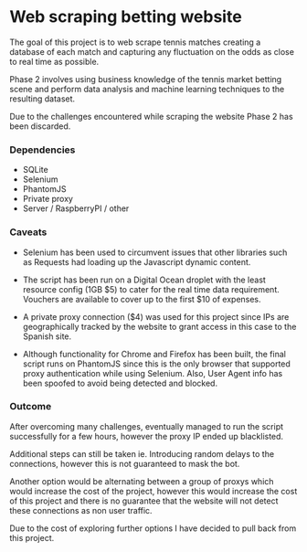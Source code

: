 # Web scraping betting website

The goal of this project is to web scrape tennis matches creating a database of each match and capturing any fluctuation on the odds as close to real time as possible.  

Phase 2 involves using business knowledge of the tennis market betting scene and perform data analysis and machine learning techniques to the resulting dataset. 

Due to the challenges encountered while scraping the website Phase 2 has been discarded.


### Dependencies

- SQLite
- Selenium
- PhantomJS
- Private proxy
- Server / RaspberryPI / other

### Caveats
- Selenium has been used to circumvent issues that other libraries such as Requests had loading up the Javascript dynamic content.

- The script has been run on a Digital Ocean droplet with the least resource config (1GB $5) to cater for the real time data requirement. Vouchers are available to cover up to the first $10 of expenses.

- A private proxy connection ($4) was used for this project since IPs are geographically tracked by the website to grant access in this case to the Spanish site.

- Although functionality for Chrome and Firefox has been built, the final script runs on PhantomJS since this is the only browser that supported proxy authentication while using Selenium. Also, User Agent info has been spoofed to avoid being detected and blocked.

### Outcome
After overcoming many challenges, eventually managed to run the script successfully for a few hours, however the proxy IP ended up blacklisted.  

Additional steps can still be taken ie. Introducing random delays to the connections, however this is not guaranteed to mask the bot.

Another option would be alternating between a group of proxys which would increase the cost of the project, however this would increase the cost of this project and there is no guarantee that the website will not detect these connections as non user traffic. 

Due to the cost of exploring further options I have decided to pull back from this project.
